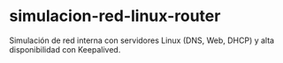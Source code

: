 # simulacion-red-linux-router
Simulación de red interna con servidores Linux (DNS, Web, DHCP) y alta disponibilidad con Keepalived.
